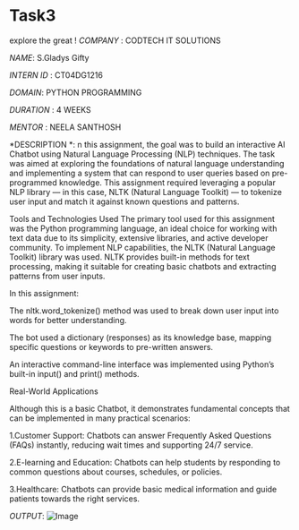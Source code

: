 # Task3
explore the  great !
*COMPANY* : CODTECH IT SOLUTIONS

*NAME*: S.Gladys Gifty

*INTERN ID* : CT04DG1216 

*DOMAIN*: PYTHON PROGRAMMING

*DURATION* : 4 WEEKS

*MENTOR* : NEELA SANTHOSH

*DESCRIPTION *: n this assignment, the goal was to build an interactive AI Chatbot using Natural Language Processing (NLP) techniques. The task was aimed at exploring the foundations of natural language understanding and implementing a system that can respond to user queries based on pre-programmed knowledge. This assignment required leveraging a popular NLP library — in this case, NLTK (Natural Language Toolkit) — to tokenize user input and match it against known questions and patterns.

Tools and Technologies Used
The primary tool used for this assignment was the Python programming language, an ideal choice for working with text data due to its simplicity, extensive libraries, and active developer community. To implement NLP capabilities, the NLTK (Natural Language Toolkit) library was used. NLTK provides built-in methods for text processing, making it suitable for creating basic chatbots and extracting patterns from user inputs.

In this assignment:

The nltk.word_tokenize() method was used to break down user input into words for better understanding.

The bot used a dictionary (responses) as its knowledge base, mapping specific questions or keywords to pre-written answers.

An interactive command-line interface was implemented using Python’s built-in input() and print() methods.

Real-World Applications

Although this is a basic Chatbot, it demonstrates fundamental concepts that can be implemented in many practical scenarios:

1.Customer Support: Chatbots can answer Frequently Asked Questions (FAQs) instantly, reducing wait times and supporting 24/7 service.

2.E-learning and Education: Chatbots can help students by responding to common questions about courses, schedules, or policies.

3.Healthcare: Chatbots can provide basic medical information and guide patients towards the right services.

*OUTPUT*: ![Image](https://github.com/user-attachments/assets/7680e697-8316-4fe5-8fe3-3debeb03bc57)
